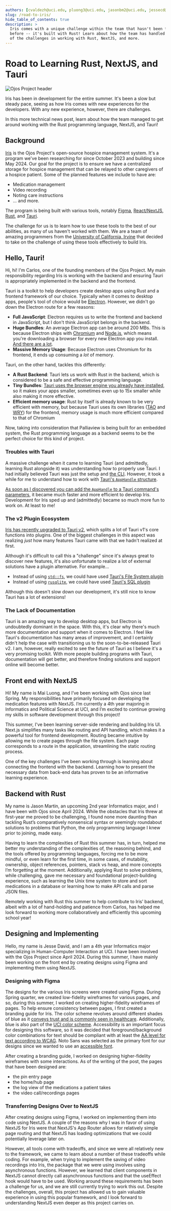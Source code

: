 ```yaml
---
authors: [cvaldezh@uci.edu, pluong3@uci.edu, jasonbm2@uci.edu, jessecd@uci.edu]
slug: /road-to-iris/
hide_table_of_contents: true
description: >
  Iris comes with a unique challenge within the team that hasn't been faced
  before -- it's built with Rust! Learn about how the team has handled some
  of the challenges in working with Rust, NextJS, and more.
---
```


# Road to Learning Rust, NextJS, and Tauri

![Ojos Project header](@site/static/images/header.png)

Iris has been in development for the entire summer. It's been a slow but steady
pace, seeing as how Iris comes with new experiences for the developers. With any
new experience, however, there are challenges.

In this more technical news post, learn about how the team managed to get around
working with the Rust programming language, NextJS, and Tauri!

<!-- truncate -->
<!-- markdownlint-disable MD026 -->

## Background

[Iris](https://github.com/ojosproject/iris/) is the Ojos Project's open-source
hospice management system. It's a program we've been researching for since
October 2023 and building since May 2024. Our goal for the project is to ensure
we have a centralized storage for hospice management that can be relayed to
other caregivers of a hospice patient. Some of the planned features we include
to have are:

- Medication management
- Video recording
- Noting care instructions
- ... and more.

The program is being built with various tools, notably
[Figma](https://figma.com), [React/NextJS](https://nextjs.org/),
[Rust](https://rust-lang.org/), and [Tauri](https://tauri.app/).

The challenge for us is to learn how to use these tools to the best of our
abilities, as many of us haven't worked with them. We are a team of amazing
programmers from the [University of California, Irvine](https://uci.edu/) that
decided to take on the challenge of using these tools effectively to build Iris.

## Hello, Tauri!

Hi, hi! I'm Carlos, one of the founding members of the Ojos Project. My
main responsibility regarding Iris is working with the backend and
ensuring Tauri is appropriately implemented in the backend and the frontend.

Tauri is a toolkit to help developers create desktop apps using Rust and a
frontend framework of our choice. Typically when it comes to desktop apps,
people's tool of choice would be [Electron](https://www.electronjs.org/).
However, we didn't go down the Electron route for a few reasons:

- **Full JavaScript**: Electron requires us to write the frontend and backend in
  JavaScript, but I don't think JavaScript belongs in the backend.
- **Huge Bundles**: An average Electron app can be around 200 MBs. This is
  because Electron ships with [Chromium](https://www.chromium.org) and
  [Node.js](https://nodejs.org/), which means you're downloading a
  browser for every new Electron app you install.
  [And there are a lot](https://www.electronjs.org/apps).
- **Massive Memory Usage**: Because Electron uses Chromium for its frontend, it
  ends up consuming a _lot_ of memory.

Tauri, on the other hand, tackles this differently:

- **A Rust Backend**: Tauri lets us work with Rust in the backend, which is
  considered to be a safe and effective programming language.
- **Tiny Bundles**: [Tauri uses the browser engine you already have installed](https://tauri.app/v1/references/architecture/process-model#the-webview-process),
  so it makes your apps smaller, sometimes even up to 15x smaller while also
  making it more effective.
- **Efficient memory usage**: Rust by itself is already known to be very
  efficient with memory, but because Tauri uses its own libraries
  ([TAO](https://github.com/tauri-apps/tao) and
  [WRY](https://github.com/tauri-apps/wry)) for the frontend, memory usage is
  much more efficient compared to that of Chromium

Now, taking into consideration that Palliaview is being built for an embedded
system, the Rust programming language as a backend seems to be the perfect
choice for this kind of project.

### Troubles with Tauri

A massive challenge when it came to learning Tauri (and admittedly, learning
Rust alongside it) was understanding how to properly use Tauri. I had initially
believed Tauri was just the setup and
[the CLI](https://tauri.app/v1/api/cli/). However, it took a while for me to
understand how to work with
[Tauri's `AppHandle` structure](https://docs.rs/tauri/1.7.2/tauri/struct.AppHandle.html).

[As soon as I discovered you can add the `AppHandle` to a Tauri command's
parameters](https://github.com/ojosproject/iris/commit/9324044d1c19f8aa5a1064e3c620df1e57f26395),
it became much faster and more efficient to develop Iris. Development for Iris
sped up and (admittedly) became so much more fun to work on. At least to me!

### The v2 Plugin Ecosystem

[Iris has recently upgraded to Tauri v2](https://github.com/ojosproject/iris/commit/3190b1dda94820ce7c13a901060356d354524c7a),
which splits a lot of Tauri v1's core functions into plugins. One of the biggest
challenges in this aspect was realizing _just_ how many features Tauri came with
that we hadn't realized at first.

Although it's difficult to call this a "challenge" since it's always great to
discover new features, it's also unfortunate to realize a lot of external
solutions have a plugin alternative. For example...

- Instead of using [`std::fs`](https://doc.rust-lang.org/std/fs/index.html), we
  could have used [Tauri's File System plugin](https://v2.tauri.app/plugin/file-system/)
- Instead of using [`rusqlite`](https://docs.rs/rusqlite/latest/rusqlite/), we
  could have used [Tauri's SQL plugin](https://v2.tauri.app/plugin/sql/)

Although this doesn't slow down our development, it's still nice to know Tauri
has a lot of extensions!

### The Lack of Documentation

Tauri is an amazing way to develop desktop apps, but Electron is undoubtedly
dominant in the space. With this, it's clear why there's much more
documentation and support when it comes to Electron. I feel like Tauri's
documentation has many areas of improvement, and I certainly didn't help the
case with transitioning us to the soon-to-be-released Tauri v2. I am, however,
really excited to see the future of Tauri as I believe it's a very promising
toolkit. With more people building programs with Tauri, documentation will
get better, and therefore finding solutions and support online will become
better.

## Front end with NextJS

Hi! My name is Mai Luong, and I’ve been working with Ojos since last Spring. My
responsibilities have primarily focused on developing the medication features
with NextJS. I’m currently a 4th year majoring in Informatics and Political
Science at UCI, and I’m excited to continue growing my skills in software
development through this project!

This summer, I've been learning server-side rendering and building Iris UI.
Next.js simplifies many tasks like routing and API handling, which makes it
a powerful tool for frontend development. Routing became intuitive by allowing
me to create pages through the file system. Each page corresponds
to a route in the application, streamlining the static routing process.

One of the key challenges I've been working through is learning about connecting
the frontend with the backend. Learning how to present the necessary data from
back-end data has proven to be an informative learning experience.

## Backend with Rust

My name is Jason Martin, an upcoming 2nd year Informatics major, and I have been
with Ojos since April 2024. While the obstacles that Iris threw at first-year
me proved to be challenging, I found none more daunting than tackling Rust’s
comparatively nonsensical syntax or seemingly roundabout solutions to problems
that Python, the only programming language I knew prior to joining, made easy.

Having to learn the complexities of Rust this summer has, in turn, helped me
better my understanding of the complexities of, the reasoning behind, and
the tools offered by programming languages, forcing me to be more mindful, or
even learn for the first time, in some cases, of mutability, ownership, object
references, pointers, stack vs heap, and more concepts I’m forgetting at the
moment. Additionally, applying Rust to solve problems, while challenging, gave
me necessary and foundational project-building experience, such as learning the
Unix time system to store and sort medications in a database or learning how to
make API calls and parse JSON files.

Remotely working with Rust this summer to help contribute to Iris’ backend,
albeit with a lot of hand-holding and patience from Carlos, has helped me look
forward to working more collaboratively and efficiently this upcoming school
year!

## Designing and Implementing

Hello, my name is Jesse David, and I am a 4th year Informatics major specializing
in Human-Computer Interaction at UCI. I have been involved with the Ojos Project
since April 2024. During this summer, I have mainly been working on the front end
by creating designs using Figma and implementing them using NextJS.

### Designing with Figma

The designs for the various Iris screens were created using Figma. During Spring
quarter, we created low-fidelity wireframes for various pages, and so, during
this summer, I worked on creating higher-fidelity wireframes of pages. To help
ensure consistency between pages, I first created a branding guide for Iris.
The color scheme revolves around different shades of blue as it
[conveys trust and is commonly seen in healthcare](https://doctorlogic.com/blog/medical-logo-colors).
Additionally, blue is also part of the
[UCI color scheme](https://brand.uci.edu/master-branding/color-palette/).
Accessibility is an important focus for designing this software, so it was
decided that foreground/background color combinations for text should be
compliant with at least the
[AA level for text according to WCAG](https://www.w3.org/TR/WCAG22/#contrast-minimum).
Noto Sans was selected as the primary font for our designs since we wanted to
use an [accessible font](https://www.audioeye.com/post/accessible-fonts/).

After creating a branding guide, I worked on designing higher-fidelity
wireframes with some interactions. As of the writing of the post, the pages that
have been designed are:

- the pin entry page
- the home/hub page
- the log view of the medications a patient takes
- the video call/recordings pages

### Transferring Designs Over to NextJS

After creating designs using Figma, I worked on implementing them into code
using NextJS. A couple of the reasons why I was in favor of using NextJS for
Iris were that NextJS's App Router allows for relatively simple page routing and
that NextJS has loading optimizations that we could potentially leverage later
on.

However, all tools come with tradeoffs, and since we were all relatively new to
the framework, we came to learn about a number of these tradeoffs while coding.
For example, when trying to implement the saving of video recordings into Iris,
the package that we were using involves using asynchronous functions. However,
we learned that client components in NextJS cannot directly call asynchronous
functions and that the useEffect hook would have to be used. Working around
these requirements has been a challenge for us, and we are still currently
trying to work this out. Despite the challenges, overall, this project has
allowed us to gain valuable experience in using this popular framework, and I
look forward to understanding NextJS even deeper as this project carries on.
